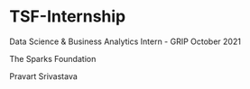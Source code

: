 # TSF-Internship
Data Science & Business Analytics Intern - GRIP October 2021 

The Sparks Foundation

Pravart Srivastava
